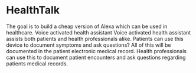 # HealthTalk
The goal is to build a cheap version of Alexa which can be used in healthcare. Voice activated health assistant   Voice activated health assistant assists both patients and health professionals alike. ​ Patients can use this device to document symptoms and ask questions? All of this will be documented in the patient electronic medical record. ​ Health professionals can use this to document patient encounters and ask questions regarding patients medical records.
